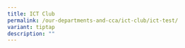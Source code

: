 ```yaml
---
title: ICT Club
permalink: /our-departments-and-cca/ict-club/ict-test/
variant: tiptap
description: ""
---
```

<p></p>
